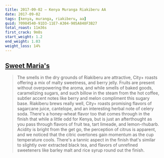 ```yaml
---
title: 2017-09-02 — Kenya Muranga Riakiberu AA
date: 2017-09-02
tags: [kenya, muranga, riakiberu, aa]
guid: 70984540-91D3-11E7-A304-905A848F3B27
total_roast: 11m36s
first_crack: 9m8s
start_weight: 1.2
end_weight: 1.03
weight_loss: 14%
---
```

## [Sweet Maria's][sm]

> The smells in the dry grounds of Riakiberu are attractive, City+ roasts offering
> a mix of malty sweetness, and berry jelly. Fruits are present without
> overpowering the aroma, and while smells of baked goods, caramelizing sugars,
> and such billow in the steam from the hot coffee, subtler accent notes like
> berry and melon compliment this sugary base. Riakiberu brews really well, City+
> roasts promising flavors of sagarcane juice, cantelope, and an interesting
> herbal note of celery soda. There's a honey-wheat flavor too that comes through
> in the finish that while a little odd for Kenya, but is just an afterthought as
> you pass through flavors of fruit tea, tart limeade, and lemon-rhubarb. Acidity
> is bright from the get go, the perception of citrus is apparent, and we noticed
> that the citric overtones gain momentum as the cup temperature cools. There's a
> tannic aspect in the finish that's similar to slightly over extracted black tea,
> and flavors of unrefined sweeteners like barley malt and rice syrup round out
> the finish.

[sm]: https://www.sweetmarias.com/product/kenya-muranga-riakiberu-aa

